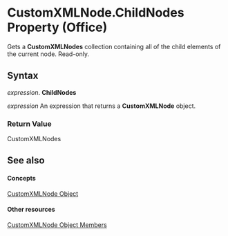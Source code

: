 
# CustomXMLNode.ChildNodes Property (Office)

Gets a  **CustomXMLNodes** collection containing all of the child elements of the current node. Read-only.


## Syntax

 _expression_. **ChildNodes**

 _expression_ An expression that returns a **CustomXMLNode** object.


### Return Value

CustomXMLNodes


## See also


#### Concepts


[CustomXMLNode Object](e90213f5-6d62-52d8-3043-2399eaa5aaba.md)
#### Other resources


[CustomXMLNode Object Members](fbf957c8-40b8-2f75-fcc8-db0ed6e18438.md)
